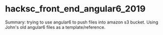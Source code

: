 # hacksc_front_end_angular6_2019
Summary: trying to use angular6 to push files into amazon s3 bucket.
Using John's old angular6 files as a template/reference.
